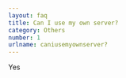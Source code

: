 ```yaml
---
layout: faq
title: Can I use my own server?
category: Others
number: 1
urlname: caniusemyownserver?
---
```


Yes